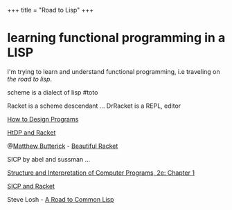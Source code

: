 +++
title = "Road to Lisp"
+++

# learning functional programming in a LISP

I'm trying to learn and understand functional programming, i.e traveling on _the road to lisp_. 

scheme is a dialect of lisp #toto

Racket is a scheme descendant ... DrRacket is a REPL, editor 

[How to Design Programs](https://htdp.org/2023-5-12/Book/index.html)

[HtDP and Racket](https://docs.racket-lang.org/htdp-langs/index.html)

@[Matthew Butterick](https://beautifulracket.com/about-the-author.html) - [Beautiful Racket](https://beautifulracket.com/introduction.html)

SICP by abel and sussman ...

[Structure and Interpretation of Computer Programs, 2e: Chapter 1](http://sarabander.github.io/sicp/html/Chapter-1.xhtml#Chapter-1)

[SICP and Racket](https://docs.racket-lang.org/sicp-manual/Installation.html)

Steve Losh - [A Road to Common Lisp](https://stevelosh.com/blog/2018/08/a-road-to-common-lisp/#s1-context)